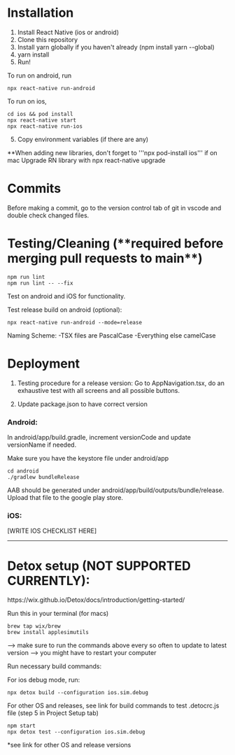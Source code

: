 <h1>Installation</h1>

1. Install React Native (ios or android)
2. Clone this repository
3. Install yarn globally if you haven't already (npm install yarn --global)
4. yarn install
5. Run!

To run on android, run
```
npx react-native run-android
```

To run on ios,
```
cd ios && pod install
npx react-native start
npx react-native run-ios
```

5. Copy environment variables (if there are any)

**When adding new libraries, don't forget to '''npx pod-install ios''' if on mac
Upgrade RN library with npx react-native upgrade

<h1>Commits</h1>

Before making a commit, go to the version control tab of git in vscode and double check changed files.

<h1>Testing/Cleaning (**required before merging pull requests to main**)</h1>

```
npm run lint
npm run lint -- --fix
```

Test on android and iOS for functionality.

Test release build on android (optional):

```
npx react-native run-android --mode=release
```

Naming Scheme:
-TSX files are PascalCase
-Everything else camelCase

<h1>Deployment</h1>

1. Testing procedure for a release version: Go to AppNavigation.tsx, do an exhaustive test with all screens and all possible buttons.

2. Update package.json to have correct version

<h3>Android: </h3>

In android/app/build.gradle, increment versionCode and update versionName if needed.

Make sure you have the keystore file under android/app

```
cd android
./gradlew bundleRelease
```

AAB should be generated under android/app/build/outputs/bundle/release. Upload that file
to the google play store.

<h3>iOS: </h3>

[WRITE IOS CHECKLIST HERE]

------------

<h1>Detox setup (NOT SUPPORTED CURRENTLY):</h1>
https://wix.github.io/Detox/docs/introduction/getting-started/

Run this in your terminal (for macs)
```
brew tap wix/brew
brew install applesimutils
```
--> make sure to run the commands above every so often to update to latest version
--> you might have to restart your computer

Run necessary build commands:

For ios debug mode, run:

```
npx detox build --configuration ios.sim.debug
```

For other OS and releases, see link for build commands to test .detocrc.js file (step 5 in Project Setup tab)

```
npm start
npx detox test --configuration ios.sim.debug
```
*see link for other OS and release versions
